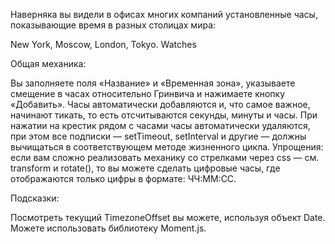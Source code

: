 

Наверняка вы видели в офисах многих компаний установленные часы, показывающие время в разных столицах мира:

New York,
Moscow,
London,
Tokyo.
Watches

Общая механика:

Вы заполняете поля «Название» и «Временная зона», указываете смещение в часах относительно Гринвича и нажимаете кнопку «Добавить».
Часы автоматически добавляются и, что самое важное, начинают тикать, то есть отсчитываются секунды, минуты и часы.
При нажатии на крестик рядом с часами часы автоматически удаляются, при этом все подписки — setTimeout, setInterval и другие — должны вычищаться в соответствующем методе жизненного цикла.
Упрощения: если вам сложно реализовать механику со стрелками через css — см. transform и rotate(), то вы можете сделать цифровые часы, где отображаются только цифры в формате: ЧЧ:ММ:СС.

Подсказки:

Посмотреть текущий TimezoneOffset вы можете, используя объект Date.
Можете использовать библиотеку Moment.js.